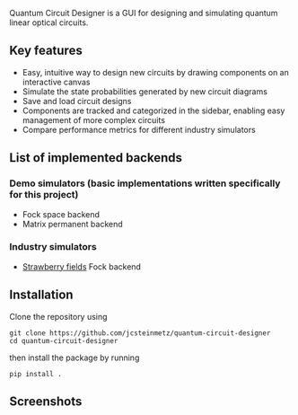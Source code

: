 Quantum Circuit Designer is a GUI for designing and simulating quantum linear optical circuits.

## Key features
* Easy, intuitive way to design new circuits by drawing components on an interactive canvas
* Simulate the state probabilities generated by new circuit diagrams
* Save and load circuit designs
* Components are tracked and categorized in the sidebar, enabling easy management of more complex circuits
* Compare performance metrics for different industry simulators

## List of implemented backends
### Demo simulators (basic implementations written specifically for this project)
* Fock space backend
* Matrix permanent backend
### Industry simulators
* [Strawberry fields](https://github.com/XanaduAI/strawberryfields) Fock backend

## Installation
Clone the repository using
```
git clone https://github.com/jcsteinmetz/quantum-circuit-designer
cd quantum-circuit-designer
```
then install the package by running
```
pip install .
```

## Screenshots
